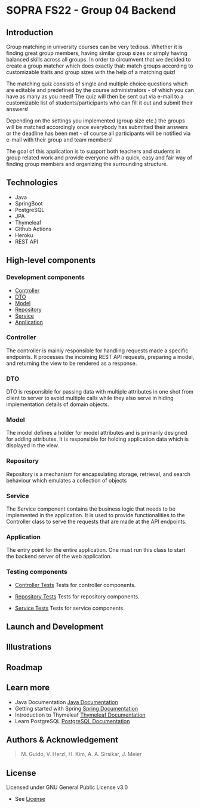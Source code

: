 # SOPRA FS22 - Group 04 Backend

## Introduction

Group matching in university courses can be very tedious. Whether it is finding great group members, having similar group sizes
or simply having balanced skills across all groups.
In order to circumvent that we decided to create a group matcher which does exactly that: match groups according to customizable
traits and group sizes with the help of a matching quiz!

The matching quiz consists of single and multiple choice questions which are editable and predefined by the course administrators -
of which you can have as many as you need! The quiz will then be sent out via e-mail to a customizable list of students/participants
who can fill it out and submit their answers!

Depending on the settings you implemented (group size etc.) the groups will be matched accordingly once everybody has submitted
their answers or the deadline has been met - of course all participants will be notified via e-mail with their group and team members!

The goal of this application is to support both teachers and students in group related work and provide everyone with a quick, easy
and fair way of finding group members and organizing the surrounding structure.

## Technologies
- Java
- SpringBoot
- PostgreSQL
- JPA
- Thymeleaf
- Github Actions
- Heroku
- REST API

## High-level components
### Development components

- [Controller](src/main/java/ch/uzh/soprafs22/groupmatcher/controller)
- [DTO](src/main/java/ch/uzh/soprafs22/groupmatcher/dto)
- [Model](src/main/java/ch/uzh/soprafs22/groupmatcher/model)
- [Repository](src/main/java/ch/uzh/soprafs22/groupmatcher/repository)
- [Service](src/main/java/ch/uzh/soprafs22/groupmatcher/service)
- [Application](src/main/java/ch/uzh/soprafs22/groupmatcher/Application.java)

### Controller
The controller is mainly responsible for handling requests made a specific endpoints. It processes the incoming REST API requests, preparing a model, and returning the view to be rendered as a response.

### DTO
DTO is responsible for passing data with multiple attributes in one shot from client to server to avoid multiple calls while they also serve in hiding implementation details of domain objects.

### Model
The model defines a holder for model attributes and is primarily designed for adding attributes. It is responsible for holding application data which is displayed in the view.

### Repository
Repository is a mechanism for encapsulating storage, retrieval, and search behaviour which emulates a collection of objects 

### Service
The Service component contains the business logic that needs to be implemented in the application. It is used to provide functionalities to the Controller class to serve the requests that are made at the API endpoints.

### Application
The entry point for the entire application. One must run this class to start the backend server of the web application.

### Testing components
- [Controller Tests](src/test/java/ch/uzh/soprafs22/groupmatcher/controller)
Tests for controller components.

- [Repository Tests](src/test/java/ch/uzh/soprafs22/groupmatcher/repository)
Tests for repository components.

- [Service Tests](src/test/java/ch/uzh/soprafs22/groupmatcher/service)
Tests for service components.

## Launch and Development

## Illustrations

## Roadmap

## Learn more
- Java Documentation [Java Documentation](https://docs.oracle.com/en/java/)
- Getting started with Spring [Spring Documentation](https://spring.io/guides/gs/spring-boot/)
- Introduction to Thymeleaf [Thymeleaf Documentation](https://www.baeldung.com/thymeleaf-in-spring-mvc)
- Learn PostgreSQL [PostgreSQL Documentation](https://www.postgresql.org/docs/)

## Authors & Acknowledgement
>M. Guido, V. Herzl, H. Kim, A. A. Sirsikar, J. Meier

## License
Licensed under GNU General Public License v3.0
- See [License](LICENSE)
